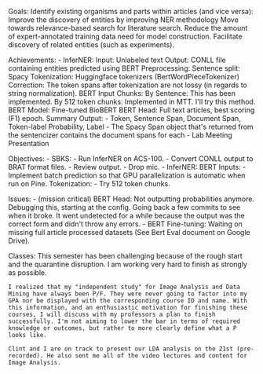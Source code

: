 Goals:
    Identify existing organisms and parts within articles (and vice versa):
        Improve the discovery of entities by improving NER methodology
    Move towards relevance-based search for literature search.
    Reduce the amount of expert-annotated training data need for model construction.
    Facilitate discovery of related entities (such as experiments).

Achievements:
    - InferNER:
        Input: Unlabeled text
        Output: CONLL file containing entities predicted using BERT
        Preprocessing:
            Sentence split: Spacy
            Tokenization: Huggingface tokenizers (BertWordPieceTokenizer)
                Correction: The token spans after tokenization are not lossy (in regards to string normalization).
            BERT Input Chunks:
                By Sentence: This has been implemented.
                By 512 token chunks: Implemented in MTT. I'll try this method.
        BERT Model: Fine-tuned BioBERT
        BERT Head: Full text articles, best scoring (F1) epoch.
        Summary Output:
            - Token, Sentence Span, Document Span, Token-label Probability, Label
            - The Spacy Span object that's returned from the sentencizer contains the document spans for each
    - Lab Meeting Presentation

Objectives:
    - SBKS:
        - Run InferNER on ACS-100.
        - Convert CONLL output to BRAT format files.
        - Review output.
        - Drop mic.
    - InferNER:
        BERT Inputs:
            - Implement batch prediction so that GPU parallelization is automatic when run on Pine.
        Tokenization:
            - Try 512 token chunks.

Issues:
    - (mission critical) BERT Head: Not outputting probabilities anymore. Debugging this, starting at the config. Going back a few commits to see when it broke. It went undetected for a while because the output was the correct form and didn't throw any errors.
    - BERT Fine-tuning: Waiting on missing full article processed datasets (See Bert Eval document on Google Drive).

Classes:
    This semester has been challenging because of the rough start and the quarantine disruption. I am working very hard to finish as strongly as possible.

    I realized that my "independent study" for Image Analysis and Data Mining have always been P/F. They were never going to factor into my GPA nor be displayed with the corresponding course ID and name. With this information, and an enthusiastic motivation for finishing these courses, I will discuss with my professors a plan to finish successfully. I'm not aiming to lower the bar in terms of required knowledge or outcomes, but rather to more clearly define what a P looks like.

    Clint and I are on track to present our LDA analysis on the 21st (pre-recorded). He also sent me all of the video lectures and content for Image Analysis.